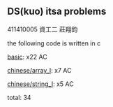 ## DS(kuo) itsa problems
411410005 資工二 莊翔鈞 

the following code is written in c

[basic](https://e-tutor.itsa.org.tw/e-Tutor/mod/programming/index.php?id=1395): x22 AC

[chinese/array_I](https://e-tutor.itsa.org.tw/e-Tutor/mod/programming/index.php?id=63): x7 AC

[chinese/string_I](https://e-tutor.itsa.org.tw/e-Tutor/mod/programming/index.php?id=75): x5 AC

total: 34